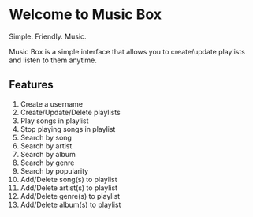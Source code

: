 # Welcome to Music Box

Simple. Friendly. Music.

Music Box is a simple interface that allows you to create/update playlists and listen to them anytime.

## Features
 1. Create a username
 2. Create/Update/Delete playlists
 3. Play songs in playlist
 4. Stop playing songs in playlist
 5. Search by song
 6. Search by artist
 7. Search by album
 8. Search by genre
 9. Search by popularity
10. Add/Delete song(s) to playlist
11. Add/Delete artist(s) to playlist
12. Add/Delete genre(s) to playlist
13. Add/Delete album(s) to playlist

